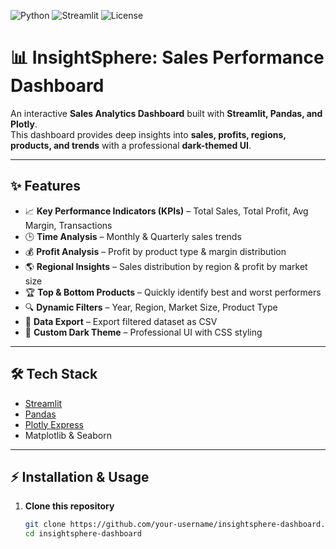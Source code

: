 ![Python](https://img.shields.io/badge/Python-3.8+-blue.svg)
![Streamlit](https://img.shields.io/badge/Streamlit-1.39.0-red.svg)
![License](https://img.shields.io/badge/License-MIT-green.svg)

# 📊 InsightSphere: Sales Performance Dashboard  

An interactive **Sales Analytics Dashboard** built with **Streamlit, Pandas, and Plotly**.  
This dashboard provides deep insights into **sales, profits, regions, products, and trends** with a professional **dark-themed UI**.  

---

## ✨ Features  

- 📈 **Key Performance Indicators (KPIs)** – Total Sales, Total Profit, Avg Margin, Transactions  
- 🕒 **Time Analysis** – Monthly & Quarterly sales trends  
- 💰 **Profit Analysis** – Profit by product type & margin distribution  
- 🌎 **Regional Insights** – Sales distribution by region & profit by market size  
- 🏆 **Top & Bottom Products** – Quickly identify best and worst performers  
- 🔍 **Dynamic Filters** – Year, Region, Market Size, Product Type  
- 💾 **Data Export** – Export filtered dataset as CSV  
- 🎨 **Custom Dark Theme** – Professional UI with CSS styling  

---

## 🛠️ Tech Stack  

- [Streamlit](https://streamlit.io/)  
- [Pandas](https://pandas.pydata.org/)  
- [Plotly Express](https://plotly.com/python/plotly-express/)  
- Matplotlib & Seaborn  

---

## ⚡ Installation & Usage  

1. **Clone this repository**  
   ```bash
   git clone https://github.com/your-username/insightsphere-dashboard.git
   cd insightsphere-dashboard
